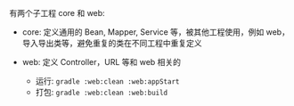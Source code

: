 有两个子工程 core 和 web:

* core: 定义通用的 Bean, Mapper, Service 等，被其他工程使用，例如 web，导入导出类等，避免重复的类在不同工程中重复定义

* web: 定义 Controller，URL 等和 web 相关的

  * 运行: `gradle :web:clean :web:appStart`
  * 打包: `gradle :web:clean :web:build`

  ​